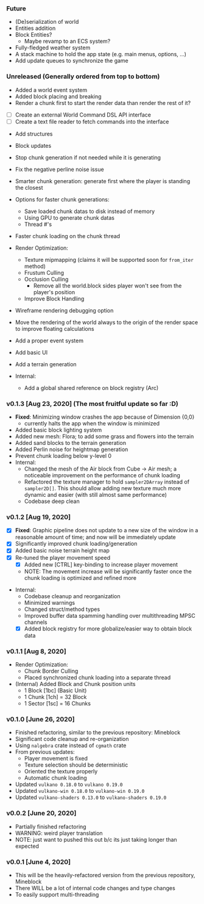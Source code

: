 ### Future
* (De)serialization of world
* Entities addition
* Block Entities?
    * Maybe revamp to an ECS system?
* Fully-fledged weather system
* A stack machine to hold the app state (e.g. main menus, options, ...)
* Add update queues to synchronize the game

### Unreleased (Generally ordered from top to bottom)
- Added a world event system
- Added block placing and breaking
- Render a chunk first to start the render data than render the rest of it?

* [ ] Create an external World Command DSL API interface
* [ ] Create a text file reader to fetch commands into the interface

* Add structures
* Block updates
* Stop chunk generation if not needed while it is generating
* Fix the negative perline noise issue
* Smarter chunk generation: generate first where the player is standing the closest
* Options for faster chunk generations:
    * Save loaded chunk datas to disk instead of memory
    * Using GPU to generate chunk datas
    * Thread #'s

* Faster chunk loading on the chunk thread
* Render Optimization:
    * Texture mipmapping (claims it will be supported soon for `from_iter` method)
    * Frustum Culling
    * Occlusion Culling
        * Remove all the world.block sides player won't see from the player's position
    * Improve Block Handling
* Wireframe rendering debugging option
* Move the rendering of the world always to the origin of the render space
 to improve floating calculations
* Add a proper event system
* Add basic UI
* Add a terrain generation
* Internal:
    * Add a global shared reference on block registry (Arc<T>)
    
### v0.1.3 [Aug 23, 2020] (The most fruitful update so far :D)
* __Fixed__: Minimizing window crashes the app because of Dimension {0,0}
    * currently halts the app when the window is minimized
* Added basic block lighting system
* Added new mesh: Flora; to add some grass and flowers into the terrain
* Added sand blocks to the terrain generation
* Added Perlin noise for heightmap generation
* Prevent chunk loading below y-level 0
* Internal:
    * Changed the mesh of the Air block from Cube -> Air mesh; a noticeable
     improvement on the performance of chunk loading
    * Refactored the texture manager to hold `sampler2DArray` instead of `sampler2D[]`.
    This should allow adding new texture much more dynamic and easier (with still almost same performance)
    * Codebase deep clean
    
### v0.1.2 [Aug 19, 2020]
* [x] __Fixed__: Graphic pipeline does not update to a new size of the window in a reasonable amount of time; and now will be immediately update
* [X] Significantly improved chunk loading/generation
* [X] Added basic noise terrain height map
* [x] Re-tuned the player movement speed
    * [x] Added new [CTRL] key-binding to increase player movement
    * NOTE: The movement increase will be significantly faster once the chunk loading is optimized and refined more
* Internal:
    * Codebase cleanup and reorganization
    * Minimized warnings
    * Changed struct/method types
    * Improved buffer data spamming handling over multithreading MPSC channels
    * [X] Added block registry for more globalize/easier way to obtain block data

### v0.1.1 [Aug 8, 2020]
* Render Optimization:
    * Chunk Border Culling
    * Placed synchronized chunk loading into a separate thread
* (Internal) Added Block and Chunk position units
    * 1 Block [1bc] (Basic Unit)
    * 1 Chunk [1ch] = 32 Block
    * 1 Sector [1sc] = 16 Chunks

### v0.1.0 [June 26, 2020]
* Finished refactoring, similar to the previous repository: Mineblock
* Significant code cleanup and re-organization
* Using `nalgebra` crate instead of `cgmath` crate
* From previous updates:
    * Player movement is fixed
    * Texture selection should be deterministic
    * Oriented the texture properly
    * Automatic chunk loading
* Updated `vulkano 0.18.0` to `vulkano 0.19.0`
* Updated `vulkano-win 0.18.0` to `vulkano-win 0.19.0`
* Updated `vulkano-shaders 0.13.0` to `vulkano-shaders 0.19.0`

### v0.0.2 [June 20, 2020]
* Partially finished refactoring
* WARNING: weird player translation
* NOTE: just want to pushed this out b/c its just taking longer than expected

### v0.0.1 [June 4, 2020]
* This will be the heavily-refactored version from the previous repository, Mineblock
* There WILL be a lot of internal code changes and type changes
* To easily support multi-threading
